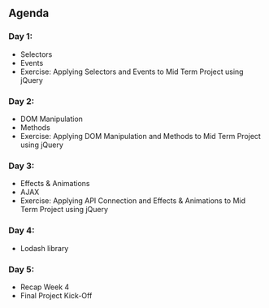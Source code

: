 ## Agenda

### Day 1:

- Selectors
- Events
- Exercise: Applying Selectors and Events to Mid Term Project using jQuery

### Day 2:

- DOM Manipulation
- Methods
- Exercise: Applying DOM Manipulation and Methods to Mid Term Project using jQuery

### Day 3:

- Effects & Animations
- AJAX
- Exercise: Applying API Connection and Effects & Animations to Mid Term Project using jQuery

### Day 4:

- Lodash library

### Day 5:

- Recap Week 4
- Final Project Kick-Off

